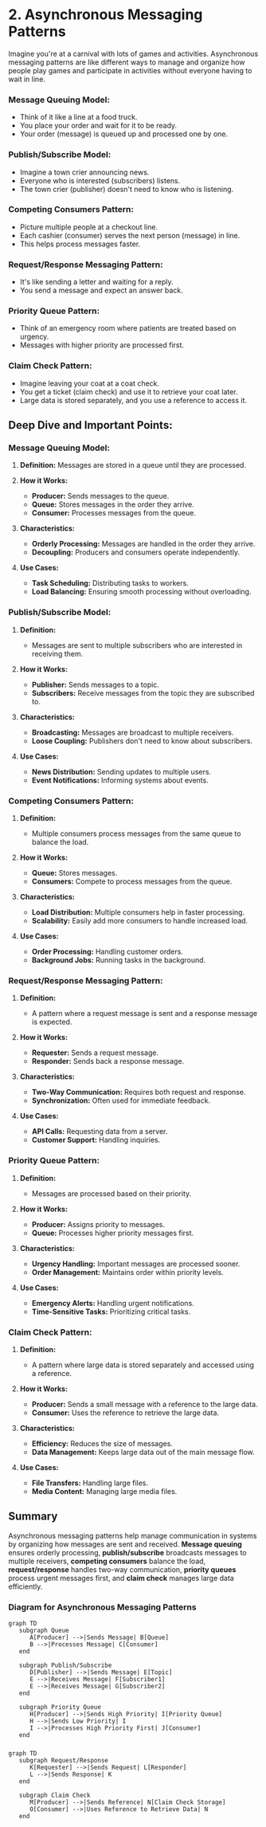# 2. Asynchronous Messaging Patterns

Imagine you're at a carnival with lots of games and activities. Asynchronous messaging patterns are like different ways to manage and organize how people play games and participate in activities without everyone having to wait in line.

### Message Queuing Model:

- Think of it like a line at a food truck.
- You place your order and wait for it to be ready.
- Your order (message) is queued up and processed one by one.

### Publish/Subscribe Model:

- Imagine a town crier announcing news.
- Everyone who is interested (subscribers) listens.
- The town crier (publisher) doesn't need to know who is listening.

### Competing Consumers Pattern:

- Picture multiple people at a checkout line.
- Each cashier (consumer) serves the next person (message) in line.
- This helps process messages faster.

### Request/Response Messaging Pattern:

- It's like sending a letter and waiting for a reply.
- You send a message and expect an answer back.

### Priority Queue Pattern:

- Think of an emergency room where patients are treated based on urgency.
- Messages with higher priority are processed first.

### Claim Check Pattern:

- Imagine leaving your coat at a coat check.
- You get a ticket (claim check) and use it to retrieve your coat later.
- Large data is stored separately, and you use a reference to access it.

## Deep Dive and Important Points:

### Message Queuing Model:

1. **Definition:** Messages are stored in a queue until they are processed.

2. **How it Works:**

   - **Producer:** Sends messages to the queue.
   - **Queue:** Stores messages in the order they arrive.
   - **Consumer:** Processes messages from the queue.

3. **Characteristics:**

   - **Orderly Processing:** Messages are handled in the order they arrive.
   - **Decoupling:** Producers and consumers operate independently.

4. **Use Cases:**
   - **Task Scheduling:** Distributing tasks to workers.
   - **Load Balancing:** Ensuring smooth processing without overloading.

### Publish/Subscribe Model:

1. **Definition:**
   - Messages are sent to multiple subscribers who are interested in receiving them.
2. **How it Works:**

   - **Publisher:** Sends messages to a topic.
   - **Subscribers:** Receive messages from the topic they are subscribed to.

3. **Characteristics:**

   - **Broadcasting:** Messages are broadcast to multiple receivers.
   - **Loose Coupling:** Publishers don't need to know about subscribers.

4. **Use Cases:**
   - **News Distribution:** Sending updates to multiple users.
   - **Event Notifications:** Informing systems about events.

### Competing Consumers Pattern:

1. **Definition:**
   - Multiple consumers process messages from the same queue to balance the load.
2. **How it Works:**

   - **Queue:** Stores messages.
   - **Consumers:** Compete to process messages from the queue.

3. **Characteristics:**

   - **Load Distribution:** Multiple consumers help in faster processing.
   - **Scalability:** Easily add more consumers to handle increased load.

4. **Use Cases:**
   - **Order Processing:** Handling customer orders.
   - **Background Jobs:** Running tasks in the background.

### Request/Response Messaging Pattern:

1. **Definition:**
   - A pattern where a request message is sent and a response message is expected.
2. **How it Works:**

   - **Requester:** Sends a request message.
   - **Responder:** Sends back a response message.

3. **Characteristics:**

   - **Two-Way Communication:** Requires both request and response.
   - **Synchronization:** Often used for immediate feedback.

4. **Use Cases:**
   - **API Calls:** Requesting data from a server.
   - **Customer Support:** Handling inquiries.

### Priority Queue Pattern:

1. **Definition:**
   - Messages are processed based on their priority.
2. **How it Works:**

   - **Producer:** Assigns priority to messages.
   - **Queue:** Processes higher priority messages first.

3. **Characteristics:**

   - **Urgency Handling:** Important messages are processed sooner.
   - **Order Management:** Maintains order within priority levels.

4. **Use Cases:**
   - **Emergency Alerts:** Handling urgent notifications.
   - **Time-Sensitive Tasks:** Prioritizing critical tasks.

### Claim Check Pattern:

1. **Definition:**
   - A pattern where large data is stored separately and accessed using a reference.
2. **How it Works:**

   - **Producer:** Sends a small message with a reference to the large data.
   - **Consumer:** Uses the reference to retrieve the large data.

3. **Characteristics:**

   - **Efficiency:** Reduces the size of messages.
   - **Data Management:** Keeps large data out of the main message flow.

4. **Use Cases:**
   - **File Transfers:** Handling large files.
   - **Media Content:** Managing large media files.

## Summary

Asynchronous messaging patterns help manage communication in systems by organizing how messages are sent and received. **Message queuing** ensures orderly processing, **publish/subscribe** broadcasts messages to multiple receivers, **competing consumers** balance the load, **request/response** handles two-way communication, **priority queues** process urgent messages first, and **claim check** manages large data efficiently.

### Diagram for Asynchronous Messaging Patterns

```mermaid
graph TD
   subgraph Queue
      A[Producer] -->|Sends Message| B[Queue]
      B -->|Processes Message| C[Consumer]
   end

   subgraph Publish/Subscribe
      D[Publisher] -->|Sends Message| E[Topic]
      E -->|Receives Message| F[Subscriber1]
      E -->|Receives Message| G[Subscriber2]
   end

   subgraph Priority Queue
      H[Producer] -->|Sends High Priority| I[Priority Queue]
      H -->|Sends Low Priority| I
      I -->|Processes High Priority First| J[Consumer]
   end
```

###

```mermaid
graph TD
   subgraph Request/Response
      K[Requester] -->|Sends Request| L[Responder]
      L -->|Sends Response| K
   end

   subgraph Claim Check
      M[Producer] -->|Sends Reference| N[Claim Check Storage]
      O[Consumer] -->|Uses Reference to Retrieve Data| N
   end
```
